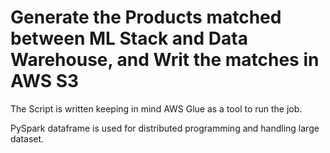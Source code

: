 # Generate the Products matched between ML Stack and Data Warehouse, and Writ the matches in AWS S3

The Script is written keeping in mind AWS Glue as a tool to run the job.

PySpark dataframe is used for distributed programming and handling large dataset.
